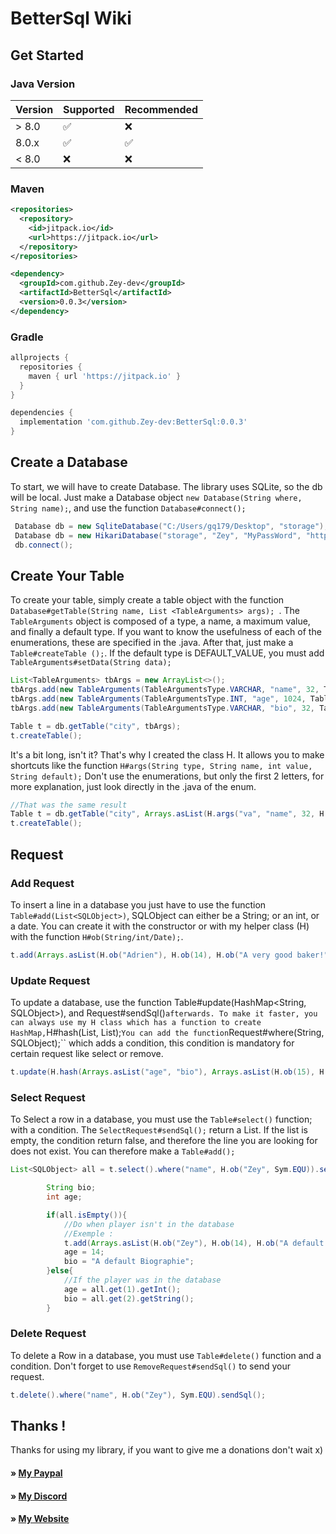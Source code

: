 # BetterSql Wiki
 
## Get Started

### Java Version 

| Version | Supported          |Recommended       | 
| ------- | ------------------ |------------------|
| > 8.0   | :white_check_mark: |:x:               |
| 8.0.x   | :white_check_mark: |:white_check_mark:|
| < 8.0   | :x:                |:x:               |

### Maven

```xml
<repositories>
  <repository>
    <id>jitpack.io</id>
    <url>https://jitpack.io</url>
  </repository>
</repositories>

<dependency>
  <groupId>com.github.Zey-dev</groupId>
  <artifactId>BetterSql</artifactId>
  <version>0.0.3</version>
</dependency>
```
### Gradle

```gradle
allprojects {
  repositories {
    maven { url 'https://jitpack.io' }
  }
}

dependencies {
  implementation 'com.github.Zey-dev:BetterSql:0.0.3'
}
```
## Create a Database 
To start, we will have to create Database. The library uses SQLite, so the db will be local. 
Just make a Database object ``new Database(String where, String name);``, and use the function ``Database#connect();``
```Java
 Database db = new SqliteDatabase("C:/Users/gq179/Desktop", "storage");
 Database db = new HikariDatabase("storage", "Zey", "MyPassWord", "https://github.com/database", 3306, 20);
 db.connect();
```

## Create Your Table
To create your table, simply create a table object with the function ``Database#getTable(String name, List <TableArguments> args); ``. The `` TableArguments`` object is composed of a type, a name, a maximum value, and finally a default type. If you want to know the usefulness of each of the enumerations, these are specified in the .java. After that, just make a `` Table#createTable (); ``. If the default type is DEFAULT_VALUE, you must add ``TableArguments#setData(String data);``
```Java
List<TableArguments> tbArgs = new ArrayList<>();
tbArgs.add(new TableArguments(TableArgumentsType.VARCHAR, "name", 32, TableDefaultArgumentsType.NO));
tbArgs.add(new TableArguments(TableArgumentsType.INT, "age", 1024, TableDefaultArgumentsType.NO));
tbArgs.add(new TableArguments(TableArgumentsType.VARCHAR, "bio", 32, TableDefaultArgumentsType.DEFAULT_VALUE).setData("Default Biographie Set !"));

Table t = db.getTable("city", tbArgs);
t.createTable();
```

It's a bit long, isn't it? That's why I created the class H. It allows you to make shortcuts like the function ``H#args(String type, String name, int value, String default);`` Don't use the enumerations, but only the first 2 letters, for more explanation, just look directly in the .java of the enum.

```Java
//That was the same result
Table t = db.getTable("city", Arrays.asList(H.args("va", "name", 32, H.args("in", "age", 1024, "no"), H.args("te", "bio", 1024, "no"));
t.createTable();
```

## Request

### Add Request

To insert a line in a database you just have to use the function ``Table#add(List<SQLObject>)``, SQLObject can either be a String; or an int, or a date. You can create it with the constructor or with my helper class (H) with the function ``H#ob(String/int/Date);``.
```java
t.add(Arrays.asList(H.ob("Adrien"), H.ob(14), H.ob("A very good baker!"))).sendSql();
```

### Update Request

To update a database, use the function Table#update(HashMap<String, SQLObject>), and Request#sendSql()`` afterwards. To make it faster, you can always use my H class which has a function to create HashMap, ``H#hash(List<String>, List<SQLObject>);`` You can add the function ``Request#where(String, SQLObject);`` which adds a condition, this condition is mandatory for certain request like select or remove.
```java
t.update(H.hash(Arrays.asList("age", "bio"), Arrays.asList(H.ob(15), H.ob("My nex biographie")).where("name", H.ob("Zey"), Sym.EQU).sendSql();
```

### Select Request

To Select a row in a database, you must use the ``Table#select()`` function; with a condition. The ``SelectRequest#sendSql();`` return a List<SQLObject>. If the list is empty, the condition return false, and therefore the line you are looking for does not exist. You can therefore make a ``Table#add();``
```java
List<SQLObject> all = t.select().where("name", H.ob("Zey", Sym.EQU)).sendSql();

        String bio;
        int age;

        if(all.isEmpty()){
            //Do when player isn't in the database
            //Exemple :
            t.add(Arrays.asList(H.ob("Zey"), H.ob(14), H.ob("A default Biographie"))).sendSql();
            age = 14;
            bio = "A default Biographie";
        }else{
            //If the player was in the database
            age = all.get(1).getInt();
            bio = all.get(2).getString();
        }
```
### Delete Request 

To delete a Row in a database, you must use ``Table#delete()`` function and a condition. Don't forget to use ``RemoveRequest#sendSql()`` 
to send your request.

```java
t.delete().where("name", H.ob("Zey"), Sym.EQU).sendSql();
```

## Thanks !

Thanks for using my library, if you want to give me a donations don't wait x) 

#### » [My Paypal](https://www.paypal.me/zeydev)
#### » [My Discord](https://discord.gg/BDbexTa)
#### » [My Website](https://zey-dev.fr)
